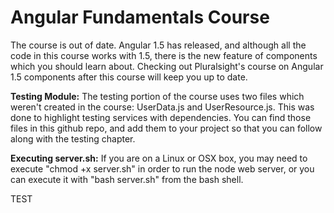 Angular Fundamentals Course
========================

The course is out of date. Angular 1.5 has released, and although all the code in this course works with 1.5, there is the new feature of components which you should learn about. Checking out Pluralsight's course on Angular 1.5 components after this course will keep you up to date.

**Testing Module:**
The testing portion of the course uses two files which weren't created in the course: UserData.js and UserResource.js. This was done to highlight testing services with dependencies. You can find those files in this github repo, and add them to your project so that you can follow along with the testing chapter.

**Executing server.sh:**
If you are on a Linux or OSX box, you may need to execute "chmod +x server.sh" in order to run the node web server, or you can execute it with "bash server.sh" from the bash shell.

TEST
